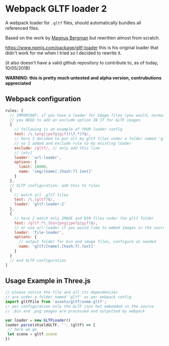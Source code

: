 # Webpack GLTF loader 2

A webpack loader for ``.gltf`` files, should automatically bundles all referenced files.

Based on the work by [Magnus Bergman](https://github.com/magnus-bergman) but rewritten almost from scratch.

https://www.npmjs.com/package/gltf-loader this is his original loader that didn't work for me when I tried so I decided to rewrite it.

(it also doesn't have a valid github repository to contribute to, as of today, 10/05/2018)

**WARNING: this is pretty much untested and alpha version, contrubutions appreciated**

## Webpack configuration 

``` js
rules: [
  // IMPORTANT: if you have a loader for Image files (you would, normally)
  // you NEED to add an exclude option IN IT for GLTF images
  {
    // following is an example of YOUR loader config
    test: /\.(png|jpe?g|gif)(\?.*)?$/,
    // here I decided to put all my gltf files under a folder named 'gltf'
    // so I added and exclude rule to my existing loader
    exclude: /gltf/, // only add this line
    // (etc)
    loader: 'url-loader',
    options: {
      limit: 10000,
      name: 'img/[name].[hash:7].[ext]'
    }
  },
  // GLTF configuration: add this to rules
  {
    // match all .gltf files
    test: /\.(gltf)$/,
    loader: 'gltf-loader-2'
  },
  {
    // here I match only IMAGE and BIN files under the gltf folder
    test: /gltf.*\.(bin|png|jpe?g|gif)$/,
    // or use url-loader if you would like to embed images in the source gltf
    loader: 'file-loader',
    options: {
      // output folder for bin and image files, configure as needed
      name: 'gltf/[name].[hash:7].[ext]'
    }
  }
  // end GLTF configuration
]
```

## Usage Example in Three.js

 ``` js
 // please notice the file and all its dependencies 
 // are under a folder named 'gltf' as per webpack config
import gltfFile from 'assets/gltf/some.gltf';
// per configuration only the GLTF json het embedded in the source
// .bin and .png images are processed and outputted by webpack

var loader = new GLTFLoader()
loader.parse(shieldGLTF, '', (gltf) => {
  // here we go
  let scene = gltf.scene
})
 ```
